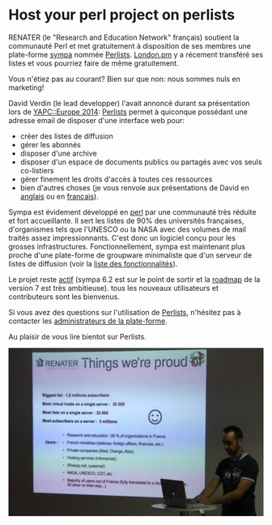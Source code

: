 # Host your perl project on perlists

RENATER (le "Research and Education Network" français)
 soutient la communauté Perl
et met gratuitement à disposition de ses membres une
plate-forme [sympa](http://wwww.sympa.org) nommée
[Perlists](https://groups.perlists.pm/sympa). 
[London.pm](http://london.pm/) y a récement transféré ses listes et vous
pourriez faire de même gratuitement.

Vous n'étiez pas au courant? Bien sur que non: nous sommes nuls en marketing!

David Verdin (le lead developper) l'avait annoncé durant sa présentation
lors de [YAPC::Europe 2014](http://act.yapc.eu/ye2014/): 
[Perlists](https://groups.perlists.pm/sympa) permet à quiconque possédant
une adresse email de disposer d'une interface web pour:

* créer des listes de diffusion
* gérer les abonnés
* disposer d'une archive
* disposer d'un espace de documents publics ou partagés avec vos seuls co-listiers
* gérer finement les droits d'accès à toutes ces ressources 
* bien d'autres choses (je vous renvoie aux présentations de David en
  [anglais](http://act.yapc.eu/ye2014/)
  ou en [français](http://journeesperl.fr/fpw2013/talk/4789)).

Sympa est évidement développé en [perl](http://www.perl.org) par une communauté
très réduite et fort accueillante. Il sert les listes de 90% des universités
françaises, d'organismes tels que l'UNESCO ou la NASA avec des volumes
de mail traités assez impressionnants. C'est donc un logiciel conçu pour les
grosses infrastructures. Fonctionnellement, sympa est maintenant plus proche
d'une plate-forme de groupware minimaliste que d'un serveur de listes de
diffusion (voir la [liste des fonctionnalités](https://www.sympa.org/overview/features)).

Le projet reste [actif](http://www.sympa.org/distribution/latest-unstable/NEWS)
(sympa 6.2 est sur le point de sortir et la
[roadmap](https://www.sympa.org/dev/project_direction) de la version 7 est très
ambitieuse). tous les nouveaux utilisateurs et contributeurs sont les
bienvenus.

Si vous avez des questions sur l'utilisation de
[Perlists](https://groups.perlists.pm/sympa), n'hésitez pas à contacter les
[administrateurs de la plate-forme](mailto:listmaster@groups.perlists.pm).

Au plaisir de vous lire bientot sur Perlists.

[david]:/img/talks/14/yapc-eu/david_verdin.png
![David Verdin, YAPC::Europe 2013][david]


